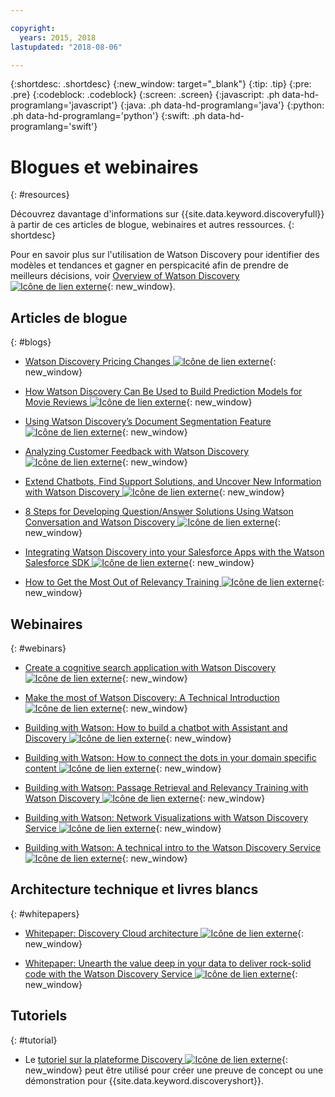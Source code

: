 ```yaml
---

copyright:
  years: 2015, 2018
lastupdated: "2018-08-06"

---
```


{:shortdesc: .shortdesc}
{:new_window: target="_blank"}
{:tip: .tip}
{:pre: .pre}
{:codeblock: .codeblock}
{:screen: .screen}
{:javascript: .ph data-hd-programlang='javascript'}
{:java: .ph data-hd-programlang='java'}
{:python: .ph data-hd-programlang='python'}
{:swift: .ph data-hd-programlang='swift'}

# Blogues et webinaires
{: #resources}

Découvrez davantage d'informations sur {{site.data.keyword.discoveryfull}} à partir de ces articles de blogue, webinaires et autres ressources.
{: shortdesc}

Pour en savoir plus sur l'utilisation de Watson Discovery pour identifier des modèles et tendances et gagner en perspicacité afin de prendre de meilleurs décisions, voir [Overview of Watson Discovery ![Icône de lien externe](../../icons/launch-glyph.svg "Icône de lien externe")](http://ibm.biz/wds_architecture){: new_window}.

## Articles de blogue
{: #blogs}

- [Watson Discovery Pricing Changes ![Icône de lien externe](../../icons/launch-glyph.svg "Icône de lien externe")](https://www.ibm.com/blogs/bluemix/2018/06/pricing-changes-watson-discovery/){: new_window}

- [How Watson Discovery Can Be Used to Build Prediction Models for Movie Reviews ![Icône de lien externe](../../icons/launch-glyph.svg "Icône de lien externe")](https://www.topcoder.com/blog/how-ibm-discovery-can-be-used-to-build-prediction-models-for-movie-reviews/){: new_window}

- [Using Watson Discovery’s Document Segmentation Feature ![Icône de lien externe](../../icons/launch-glyph.svg "Icône de lien externe")](https://medium.com/ibm-watson/using-ibm-watson-discoverys-new-document-segmentation-feature-7a58b44d32c2){: new_window}

- [Analyzing Customer Feedback with Watson Discovery ![Icône de lien externe](../../icons/launch-glyph.svg "Icône de lien externe")](https://developer.ibm.com/code/2018/04/02/analyzing-customer-feedback-watson-discovery/){: new_window}

- [Extend Chatbots, Find Support Solutions, and Uncover New Information with Watson Discovery ![Icône de lien externe](../../icons/launch-glyph.svg "Icône de lien externe")](https://developer.ibm.com/dwblog/2018/watson-discovery-customer-support/){: new_window}

- [8 Steps for Developing Question/Answer Solutions Using Watson Conversation and Watson Discovery ![Icône de lien externe](../../icons/launch-glyph.svg "Icône de lien externe")](https://developer.ibm.com/dwblog/2017/best-practices-developing-question-answer-solutions-watson-conversation-discovery/){: new_window}

- [Integrating Watson Discovery into your Salesforce Apps with the Watson Salesforce SDK ![Icône de lien externe](../../icons/launch-glyph.svg "Icône de lien externe")](https://developer.ibm.com/dwblog/2017/watson-discovery-apex-sdk-salesforce/){: new_window}

- [How to Get the Most Out of Relevancy Training ![Icône de lien externe](../../icons/launch-glyph.svg "Icône de lien externe")](https://developer.ibm.com/dwblog/2017/get-relevancy-training/){: new_window}

## Webinaires
{: #webinars}

- [Create a cognitive search application with Watson Discovery ![Icône de lien externe](../../icons/launch-glyph.svg "Icône de lien externe")](https://youtu.be/rlWvyV7vGc8){: new_window}

- [Make the most of Watson Discovery: A Technical Introduction ![Icône de lien externe](../../icons/launch-glyph.svg "Icône de lien externe")](https://youtu.be/icg-FrywTbk){: new_window}

- [Building with Watson: How to build a chatbot with Assistant and Discovery ![Icône de lien externe](../../icons/launch-glyph.svg "Icône de lien externe")](https://www.youtube.com/watch?v=0zMM0lfIdnI&list=PLZDyxLlNKRY_GJskIreh9sQgExJ4z8oZO&index=7&t=0s){: new_window}

- [Building with Watson: How to connect the dots in your domain specific content ![Icône de lien externe](../../icons/launch-glyph.svg "Icône de lien externe")](https://www.youtube.com/watch?v=iZcO0pAHYlE&list=PLZDyxLlNKRY_GJskIreh9sQgExJ4z8oZO&index=8&t=0s){: new_window}

- [Building with Watson: Passage Retrieval and Relevancy Training with Watson Discovery ![Icône de lien externe](../../icons/launch-glyph.svg "Icône de lien externe")](https://www.youtube.com/watch?v=8BiuQKPQZJk&list=PLZDyxLlNKRY_GJskIreh9sQgExJ4z8oZO&index=9&t=0s){: new_window}

- [Building with Watson: Network Visualizations with Watson Discovery Service ![Icône de lien externe](../../icons/launch-glyph.svg "Icône de lien externe")](https://www.youtube.com/watch?v=pcNwV9prfmY&list=PLZDyxLlNKRY_GJskIreh9sQgExJ4z8oZO&index=10&t=0s){: new_window}

- [Building with Watson: A technical intro to the Watson Discovery Service ![Icône de lien externe](../../icons/launch-glyph.svg "Icône de lien externe")](https://www.youtube.com/watch?v=FikHwoJ6_FE&list=PLZDyxLlNKRY_GJskIreh9sQgExJ4z8oZO&index=11&t=417s){: new_window}

## Architecture technique et livres blancs
{: #whitepapers}

- [Whitepaper: Discovery Cloud architecture ![Icône de lien externe](../../icons/launch-glyph.svg "Icône de lien externe")](http://ibm.biz/discovery_advantage_paper){: new_window}

- [Whitepaper: Unearth the value deep in your data to deliver rock-solid code with the Watson Discovery Service ![Icône de lien externe](../../icons/launch-glyph.svg "Icône de lien externe")](https://www.ibm.com/watson/whitepaper/discovery/){: new_window}

## Tutoriels
{: #tutorial}

- Le [tutoriel sur la plateforme Discovery ![Icône de lien externe](../../icons/launch-glyph.svg "Icône de lien externe")](https://www.ibm.com/cloud/garage/tutorials/ibm-watson-ilab-demos/discovery-platform-tutorial/){: new_window} peut être utilisé pour créer une preuve de concept ou une démonstration pour {{site.data.keyword.discoveryshort}}.
